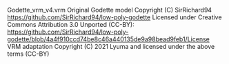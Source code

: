 Godette_vrm_v4.vrm
Original Godette model Copyright (C) SirRichard94
https://github.com/SirRichard94/low-poly-godette
Licensed under Creative Commons Attribution 3.0 Unported (CC-BY):
https://github.com/SirRichard94/low-poly-godette/blob/4a4f910ccd74be8c46a440135de9a98bead9feb1/License
VRM adaptation Copyright (C) 2021 Lyuma and licensed under the above terms (CC-BY)
